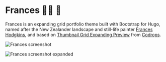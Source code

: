 # Frances :woman_artist: :art:
Frances is an expanding grid portfolio theme built with Bootstrap for Hugo, named after the New Zealander landscape and still-life painter [Frances Hodgkins](https://www.franceshodgkins.com/), and based on [Thumbnail Grid Expanding Preview](https://github.com/codrops/ThumbnailGridExpandingPreview) from [Codrops](https://github.com/codrops).

![Frances screenshot](https://raw.githubusercontent.com/mcrwfrd/hugo-frances-theme/master/images/tn.png)

![Frances screenshot expanded](https://raw.githubusercontent.com/mcrwfrd/hugo-frances-theme/master/images/tn-expanded.png)

